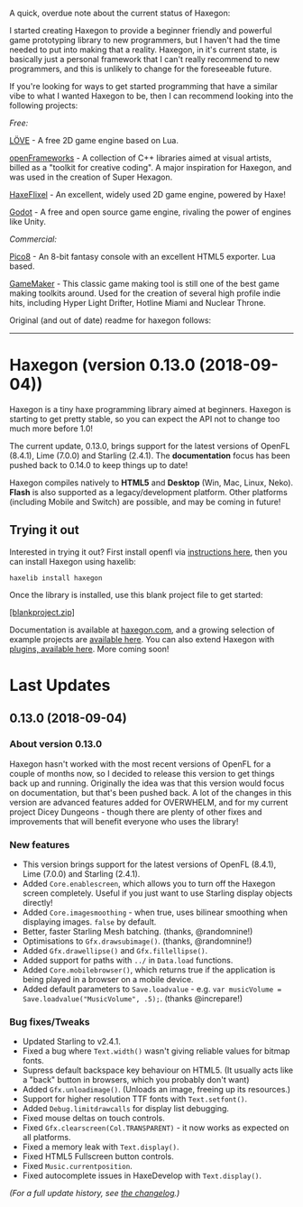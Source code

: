 A quick, overdue note about the current status of Haxegon:

I started creating Haxegon to provide a beginner friendly and powerful game prototyping library to new programmers, but I haven't had the time needed to put into making that a reality. Haxegon, in it's current state, is basically just a personal framework that I can't really recommend to new programmers, and this is unlikely to change for the foreseeable future.

If you're looking for ways to get started programming that have a similar vibe to what I wanted Haxegon to be, then I can recommend looking into the following projects:

*Free:*

[LÖVE](https://love2d.org/) - A free 2D game engine based on Lua.

[openFrameworks](https://openframeworks.cc/) - A collection of C++ libraries aimed at visual artists, billed as a "toolkit for creative coding". A major inspiration for Haxegon, and was used in the creation of Super Hexagon.

[HaxeFlixel](https://haxeflixel.com/) - An excellent, widely used 2D game engine, powered by Haxe!

[Godot](https://godotengine.org/) - A free and open source game engine, rivaling the power of engines like Unity.

*Commercial:*

[Pico8](https://www.lexaloffle.com/pico-8.php) - An 8-bit fantasy console with an excellent HTML5 exporter. Lua based.

[GameMaker](https://www.yoyogames.com/gamemaker) - This classic game making tool is still one of the best game making toolkits around. Used for the creation of several high profile indie hits, including Hyper Light Drifter, Hotline Miami and Nuclear Throne.

Original (and out of date) readme for haxegon follows:

---

# Haxegon (version 0.13.0 (2018-09-04))

Haxegon is a tiny haxe programming library aimed at beginners. Haxegon is starting to get pretty stable, so you can expect the API not to change too much more before 1.0!

The current update, 0.13.0, brings support for the latest versions of OpenFL (8.4.1), Lime (7.0.0) and Starling (2.4.1). The **documentation** focus has been pushed back to 0.14.0 to keep things up to date!

Haxegon compiles natively to **HTML5** and **Desktop** (Win, Mac, Linux, Neko). **Flash** is also supported as a legacy/development platform. Other platforms (including Mobile and Switch) are possible, and may be coming in future!

## Trying it out

Interested in trying it out? First install openfl via <a href="http://www.openfl.org/learn/docs/getting-started/">instructions here</a>, then you can install Haxegon using haxelib:

    haxelib install haxegon
    
Once the library is installed, use this blank project file to get started:

<a href="https://github.com/TerryCavanagh/haxegon/raw/master/blankproject.zip">[blankproject.zip]</a>

Documentation is available at <a href="http://haxegon.com">haxegon.com</a>, and a growing selection of example projects are <a href="https://github.com/TerryCavanagh/haxegon-samples">available here</a>. You can also extend Haxegon with <a href="http://www.haxegon.com/plugins/">plugins, available here</a>.  More coming soon!

# Last Updates

0.13.0 (2018-09-04)
------------------

### About version 0.13.0

Haxegon hasn't worked with the most recent versions of OpenFL for a couple of months now, so I decided to release this version to get things back up and running. Originally the idea was that this version would focus on documentation, but that's been pushed back. A lot of the changes in this version are advanced features added for OVERWHELM, and for my current project Dicey Dungeons - though there are plenty of other fixes and improvements that will benefit everyone who uses the library!

### New features
  * This version brings support for the latest versions of OpenFL (8.4.1), Lime (7.0.0) and Starling (2.4.1).
  * Added `Core.enablescreen`, which allows you to turn off the Haxegon screen completely. Useful if you just want to use Starling display objects directly!
  * Added `Core.imagesmoothing` - when true, uses bilinear smoothing when displaying images. `false` by default.
  * Better, faster Starling Mesh batching. (thanks, @randomnine!)
  * Optimisations to `Gfx.drawsubimage()`. (thanks, @randomnine!)
  * Added `Gfx.drawellipse()` and `Gfx.fillellipse()`.
  * Added support for paths with `../` in `Data.load` functions.
  * Added `Core.mobilebrowser()`, which returns true if the application is being played in a browser on a mobile device.
  * Added default parameters to `Save.loadvalue` - e.g. `var musicVolume = Save.loadvalue("MusicVolume", .5);`. (thanks @increpare!)
  
### Bug fixes/Tweaks
  * Updated Starling to v2.4.1.
  * Fixed a bug where `Text.width()` wasn't giving reliable values for bitmap fonts.
  * Supress default backspace key behaviour on HTML5. (It usually acts like a "back" button in browsers, which you probably don't want)
  * Added `Gfx.unloadimage()`. (Unloads an image, freeing up its resources.)
  * Support for higher resolution TTF fonts with `Text.setfont()`.
  * Added `Debug.limitdrawcalls` for display list debugging.
  * Fixed mouse deltas on touch controls.
  * Fixed `Gfx.clearscreen(Col.TRANSPARENT)` - it now works as expected on all platforms.
  * Fixed a memory leak with `Text.display()`.
  * Fixed HTML5 Fullscreen button controls.
  * Fixed `Music.currentposition`.
  * Fixed autocomplete issues in HaxeDevelop with `Text.display()`.

*(For a full update history, see <a href="https://github.com/TerryCavanagh/haxegon/blob/master/changelog.md">the changelog</a>.)*
